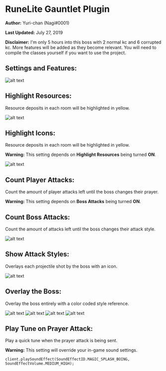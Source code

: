 # RuneLite Gauntlet Plugin
**Author:** Yuri-chan (Nagi#0001)

**Last Updated:** July 27, 2019

**Disclaimer:** I'm only 5 hours into this boss with 2 normal kc and 6 corrupted kc. More features will be added as they become relevant. You will need to compile the classes yourself if you want to use the project.

## Settings and Features:
![alt text](https://www.kthisiscvpv.com/jmeE91564311006SAwWl.png)

## Highlight Resources: 
Resource deposits in each room will be highlighted in yellow.

![alt text](https://www.kthisiscvpv.com/BvhGO1564311286FFSvx.jpg)

## Highlight Icons: 
Resource deposits in each room will be highlighted in yellow.

**Warning:** This setting depends on __Highlight Resources__ being turned __ON__.

![alt text](https://www.kthisiscvpv.com/tYCOE1564311216ylXbk.png)

## Count Player Attacks: 
Count the amount of player attacks left until the boss changes their prayer.

**Warning:** This setting depends on __Boss Attacks__ being turned __ON__.

## Count Boss Attacks: 
Count the amount of attacks left until the boss changes their attack style.

![alt text](https://www.kthisiscvpv.com/xCD8R1564311933UX6Fl.png)

## Show Attack Styles: 
Overlays each projectile shot by the boss with an icon.

![alt text](https://www.kthisiscvpv.com/YlKVu1564312230N1WO2.png)

## Overlay the Boss: 
Overlay the boss entirely with a color coded style reference.

![alt text](https://www.kthisiscvpv.com/oBZp01564312305iuqmm.png)
![alt text](https://www.kthisiscvpv.com/vJjSJ1564312314gMpm5.png)
![alt text](https://www.kthisiscvpv.com/T1hDw1564312358bZc3h.png)
![alt text](https://www.kthisiscvpv.com/mSw8X1564312347BshE3.png)

## Play Tune on Prayer Attack: 
Play a quick tune when the prayer attack is being sent.

**Warning:** This setting will override your in-game sound settings.

``client.playSoundEffect(SoundEffectID.MAGIC_SPLASH_BOING, SoundEffectVolume.MEDIUM_HIGH);``